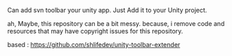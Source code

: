 Can add svn toolbar your unity app.
Just Add it to your Unity project.

ah, Maybe, this repository can be a bit messy.
because, i remove code and resources that may have copyright issues for this repository.


based : https://github.com/shlifedev/unity-toolbar-extender
